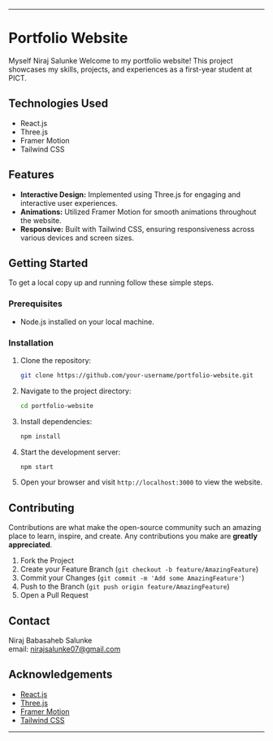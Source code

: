 
---

# Portfolio Website
Myself Niraj Salunke
Welcome to my portfolio website! This project showcases my skills, projects, and experiences as a first-year student at PICT.

## Technologies Used
- React.js
- Three.js
- Framer Motion
- Tailwind CSS

## Features
- **Interactive Design:** Implemented using Three.js for engaging and interactive user experiences.
- **Animations:** Utilized Framer Motion for smooth animations throughout the website.
- **Responsive:** Built with Tailwind CSS, ensuring responsiveness across various devices and screen sizes.

## Getting Started
To get a local copy up and running follow these simple steps.

### Prerequisites
- Node.js installed on your local machine.

### Installation
1. Clone the repository:
   ```sh
   git clone https://github.com/your-username/portfolio-website.git
   ```
2. Navigate to the project directory:
   ```sh
   cd portfolio-website
   ```
3. Install dependencies:
   ```sh
   npm install
   ```
4. Start the development server:
   ```sh
   npm start
   ```
5. Open your browser and visit `http://localhost:3000` to view the website.

## Contributing
Contributions are what make the open-source community such an amazing place to learn, inspire, and create. Any contributions you make are **greatly appreciated**.

1. Fork the Project
2. Create your Feature Branch (`git checkout -b feature/AmazingFeature`)
3. Commit your Changes (`git commit -m 'Add some AmazingFeature'`)
4. Push to the Branch (`git push origin feature/AmazingFeature`)
5. Open a Pull Request



## Contact
Niraj Babasaheb Salunke  
email: nirajsalunke07@gmail.com

## Acknowledgements
- [React.js](https://reactjs.org/)
- [Three.js](https://threejs.org/)
- [Framer Motion](https://www.framer.com/motion/)
- [Tailwind CSS](https://tailwindcss.com/)

---
